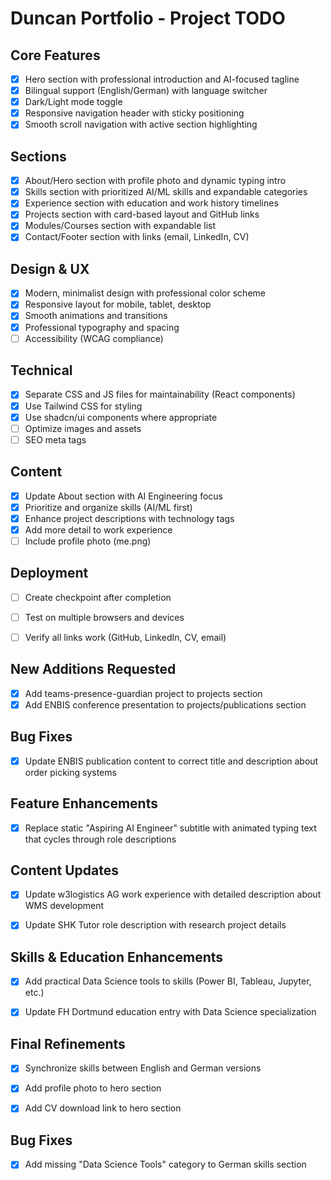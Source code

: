 # Duncan Portfolio - Project TODO

## Core Features
- [x] Hero section with professional introduction and AI-focused tagline
- [x] Bilingual support (English/German) with language switcher
- [x] Dark/Light mode toggle
- [x] Responsive navigation header with sticky positioning
- [x] Smooth scroll navigation with active section highlighting

## Sections
- [x] About/Hero section with profile photo and dynamic typing intro
- [x] Skills section with prioritized AI/ML skills and expandable categories
- [x] Experience section with education and work history timelines
- [x] Projects section with card-based layout and GitHub links
- [x] Modules/Courses section with expandable list
- [x] Contact/Footer section with links (email, LinkedIn, CV)

## Design & UX
- [x] Modern, minimalist design with professional color scheme
- [x] Responsive layout for mobile, tablet, desktop
- [x] Smooth animations and transitions
- [x] Professional typography and spacing
- [ ] Accessibility (WCAG compliance)

## Technical
- [x] Separate CSS and JS files for maintainability (React components)
- [x] Use Tailwind CSS for styling
- [x] Use shadcn/ui components where appropriate
- [ ] Optimize images and assets
- [ ] SEO meta tags

## Content
- [x] Update About section with AI Engineering focus
- [x] Prioritize and organize skills (AI/ML first)
- [x] Enhance project descriptions with technology tags
- [x] Add more detail to work experience
- [ ] Include profile photo (me.png)

## Deployment
- [ ] Create checkpoint after completion
- [ ] Test on multiple browsers and devices
- [ ] Verify all links work (GitHub, LinkedIn, CV, email)


## New Additions Requested
- [x] Add teams-presence-guardian project to projects section
- [x] Add ENBIS conference presentation to projects/publications section

## Bug Fixes
- [x] Update ENBIS publication content to correct title and description about order picking systems


## Feature Enhancements
- [x] Replace static "Aspiring AI Engineer" subtitle with animated typing text that cycles through role descriptions


## Content Updates
- [x] Update w3logistics AG work experience with detailed description about WMS development
- [x] Update SHK Tutor role description with research project details


## Skills & Education Enhancements
- [x] Add practical Data Science tools to skills (Power BI, Tableau, Jupyter, etc.)
- [x] Update FH Dortmund education entry with Data Science specialization


## Final Refinements
- [x] Synchronize skills between English and German versions
- [x] Add profile photo to hero section
- [x] Add CV download link to hero section


## Bug Fixes
- [x] Add missing "Data Science Tools" category to German skills section
